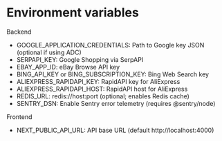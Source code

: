 # Environment variables

Backend

- GOOGLE_APPLICATION_CREDENTIALS: Path to Google key JSON (optional if using ADC)
- SERPAPI_KEY: Google Shopping via SerpAPI
- EBAY_APP_ID: eBay Browse API key
- BING_API_KEY or BING_SUBSCRIPTION_KEY: Bing Web Search key
- ALIEXPRESS_RAPIDAPI_KEY: RapidAPI key for AliExpress
- ALIEXPRESS_RAPIDAPI_HOST: RapidAPI host for AliExpress
- REDIS_URL: redis://host:port (optional; enables Redis cache)
- SENTRY_DSN: Enable Sentry error telemetry (requires @sentry/node)

Frontend

- NEXT_PUBLIC_API_URL: API base URL (default http://localhost:4000)

